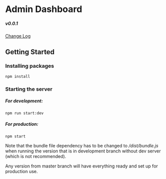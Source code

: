 # Admin Dashboard

##### v0.0.1 

[Change Log](./CHANGELOG.md)


## Getting Started

### Installing packages

```
npm install
```

### Starting the server
##### For development:
```
npm run start:dev
```

##### For production:
```
npm start
```
Note that the bundle file dependency has to be changed to _/dist/bundle.js_ when running the version that is in 
development branch without dev server (which is not recommended).

Any version from master branch will have everything ready and 
set up for production use.
